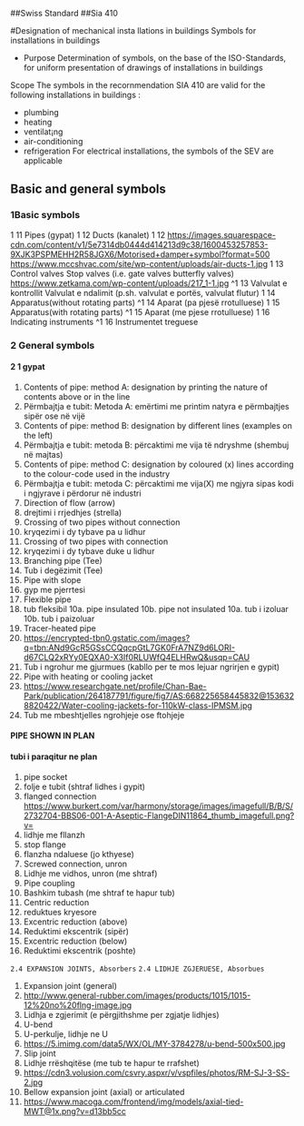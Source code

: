 ##Swiss Standard
##Sia 410

#Designation of mechanical insta llations in buildings Symbols for installations in buildings

* Purpose
Determination of symbols, on
the base of the
ISO-Standards, for uniform
presentation of drawings of
installations in buildings


Scope
The symbols in the recornmendation
SIA 410 are
valid for the following
installations in buildings :
- plumbing
- heating
- ventilat¡ng
- air-conditioning
- refrigeration
For electrical installations,
the symbols of the SEV are
applicable

## Basic and general symbols
### 1Basic symbols
1 11 Pipes (gypat)
1 12 Ducts (kanalet)
1 12 https://images.squarespace-cdn.com/content/v1/5e7314db0444d414213d9c38/1600453257853-9XJK3PSPMEHH2R58JGX6/Motorised+damper+symbol?format=500
https://www.mccshvac.com/site/wp-content/uploads/air-ducts-1.jpg
1 13 Control valves Stop valves (i.e. gate valves butterfly valves)
https://www.zetkama.com/wp-content/uploads/217_1-1.jpg
^1 13 Valvulat e kontrollit Valvulat e ndalimit (p.sh. valvulat e portës, valvulat flutur)
1 14 Apparatus(without rotating parts)
^1 14 Aparat (pa pjesë rrotulluese)
1 15 Apparatus(with  rotating parts)
^1 15 Aparat (me pjese rrotulluese)
1 16 Indicating instruments
^1 16 Instrumentet treguese

### 2 General symbols

#### 2 1 gypat

1. Contents of pipe: method A: designation by printing the nature of contents
above or in the line
1. Përmbajtja e tubit: Metoda A: emërtimi me printim natyra e përmbajtjes sipër
ose në vijë
2. Contents of pipe: method B: designation by different lines (examples on the
left)
2. Përmbajtja e tubit: metoda B: përcaktimi me vija të ndryshme (shembuj në
majtas)
3. Contents of pipe: method C: designation by coloured (x) lines according to the
colour-code used in the industry
3. Përmbajtja e tubit: metoda C: përcaktimi me vija(X) me ngjyra sipas
kodi i ngjyrave i përdorur në industri
4. Direction of flow (arrow)
4. drejtimi i rrjedhjes (strella)
5. Crossing of two pipes without connection
5. kryqezimi i dy tybave pa u lidhur
6. Crossing of two pipes with connection
6. kryqezimi i dy tybave duke u lidhur
7. Branching pipe (Tee)
7. Tub i degëzimit (Tee)
8. Pipe with slope
8. gyp me pjerrtesi
9. Flexible pipe
9. tub fleksibil
10a. pipe insulated
10b. pipe not insulated
10a. tub i izoluar
10b. tub i paizoluar
11. Tracer-heated pipe
11. https://encrypted-tbn0.gstatic.com/images?q=tbn:ANd9GcR5GSsCCQqcpGtL7GK0FrA7NZ9d6LORI-d67CLQ2xRYy0EQXA0-X3If0RLUWfQ4ELHRwQ&usqp=CAU
11. Tub i ngrohur me gjurmues (kabllo per te mos lejuar ngrirjen e gypit)
12. Pipe with heating or cooling jacket
12. https://www.researchgate.net/profile/Chan-Bae-Park/publication/264187791/figure/fig7/AS:668225658445832@1536328820422/Water-cooling-jackets-for-110kW-class-IPMSM.jpg
12. Tub me mbeshtjelles ngrohjeje ose ftohjeje
#### PIPE SHOWN IN PLAN
#### tubi i paraqitur ne plan
1. pipe socket
1. folje e tubit (shtraf lidhes i gypit)
2. flanged connection
https://www.burkert.com/var/harmony/storage/images/imagefull/B/B/S/2732704-BBS06-001-A-Aseptic-FlangeDIN11864_thumb_imagefull.png?v=
2. lidhje me fllanzh
3. stop flange
3. flanzha ndaluese (jo kthyese)
4. Screwed connection, unron
4. Lidhje me vidhos, unron (me shtraf)
5. Pipe coupling
5. Bashkim tubash (me shtraf te hapur tub)
6. Centric reduction
6. reduktues kryesore
7. Excentric reduction (above)
7. Reduktimi ekscentrik (sipër)
8. Excentric reduction (below)
8. Reduktimi ekscentrik (poshte)

`2.4 EXPANSION JOINTS, Absorbers`
`2.4 LIDHJE ZGJERUESE, Absorbues`
1. Expansion joint (general)
1. http://www.general-rubber.com/images/products/1015/1015-12%20no%20flng-image.jpg
1. Lidhja e zgjerimit (e përgjithshme per zgjatje lidhjes)
2. U-bend
2. U-perkulje, lidhje ne U
2. https://5.imimg.com/data5/WX/OL/MY-3784278/u-bend-500x500.jpg
3. Slip joint
3. Lidhje rrëshqitëse (me tub te hapur te rrafshet)
3. https://cdn3.volusion.com/csvry.aspxr/v/vspfiles/photos/RM-SJ-3-SS-2.jpg
4. Bellow expansion joint (axial) or articulated
4. https://www.macoga.com/frontend/img/models/axial-tied-MWT@1x.png?v=d13bb5cc




















